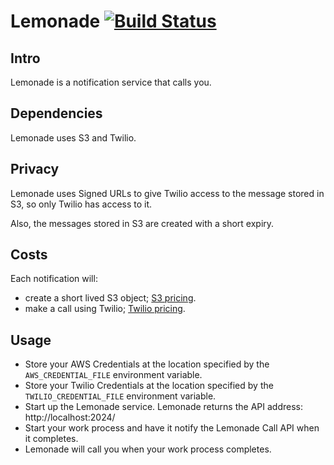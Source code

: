 # Lemonade [![Build Status](https://travis-ci.org/ralfas/lemonade.png?branch=master)](https://travis-ci.org/ralfas/lemonade)

## Intro

Lemonade is a notification service that calls you.

## Dependencies

Lemonade uses S3 and Twilio.

## Privacy

Lemonade uses Signed URLs to give Twilio access to the message stored in S3, so only Twilio has access to it.

Also, the messages stored in S3 are created with a short expiry.

## Costs

Each notification will:
- create a short lived S3 object; [S3 pricing](http://aws.amazon.com/s3/pricing/).
- make a call using Twilio; [Twilio pricing](http://www.twilio.com/voice/pricing).

## Usage

- Store your AWS Credentials at the location specified by the `AWS_CREDENTIAL_FILE` environment variable.
- Store your Twilio Credentials at the location specified by the `TWILIO_CREDENTIAL_FILE` environment variable.
- Start up the Lemonade service. Lemonade returns the API address: http://localhost:2024/
- Start your work process and have it notify the Lemonade Call API when it completes.
- Lemonade will call you when your work process completes.

